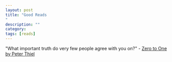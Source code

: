 ```yaml
---
layout: post
title: "Good Reads
"
description: ""
category: 
tags: [reads]
---
```


"What important truth do very few people agree with you on?" - 
[Zero to One by Peter Thiel](https://play.google.com/store/books/details?id=ZH4oAwAAQBAJ)
